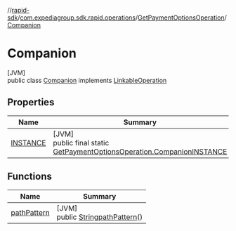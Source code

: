 //[rapid-sdk](../../../../index.md)/[com.expediagroup.sdk.rapid.operations](../../index.md)/[GetPaymentOptionsOperation](../index.md)/[Companion](index.md)

# Companion

[JVM]\
public class [Companion](index.md) implements [LinkableOperation](../../-linkable-operation/index.md)

## Properties

| Name | Summary |
|---|---|
| [INSTANCE](index.md#-1030209641%2FProperties%2F700308213) | [JVM]<br>public final static [GetPaymentOptionsOperation.Companion](index.md)[INSTANCE](index.md#-1030209641%2FProperties%2F700308213) |

## Functions

| Name | Summary |
|---|---|
| [pathPattern](path-pattern.md) | [JVM]<br>public [String](https://docs.oracle.com/javase/8/docs/api/java/lang/String.html)[pathPattern](path-pattern.md)() |
